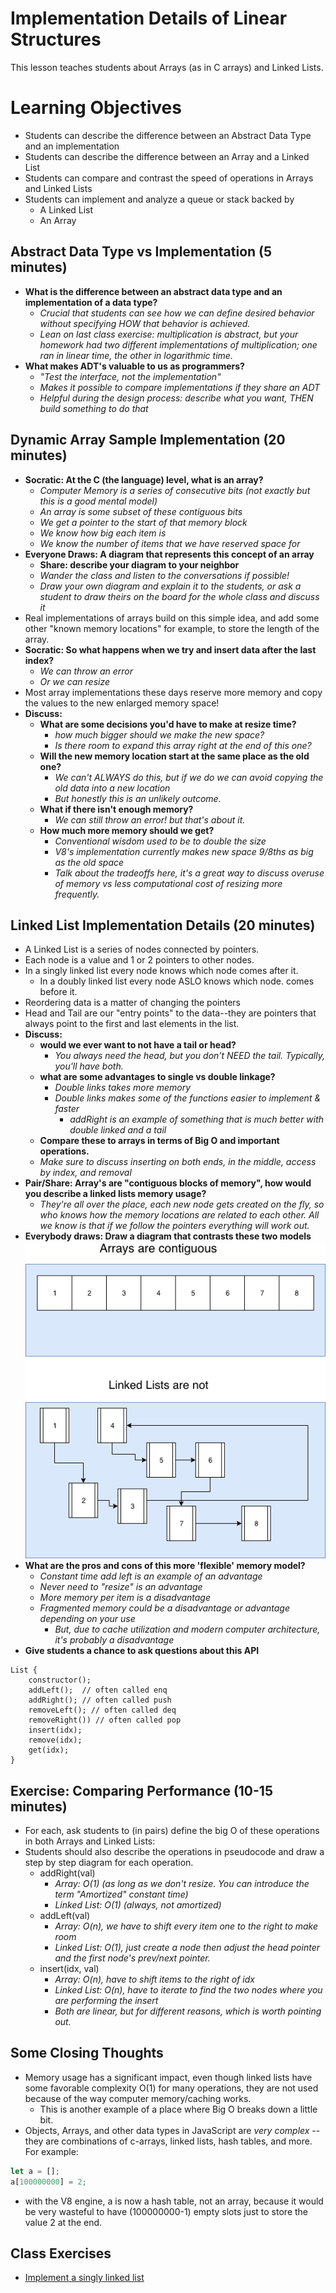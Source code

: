 # Implementation Details of Linear Structures

This lesson teaches students about Arrays (as in C arrays) and Linked Lists.

# Learning Objectives

* Students can describe the difference between an Abstract Data Type and an implementation
* Students can describe the difference between an Array and a Linked List
* Students can compare and contrast the speed of operations in Arrays and Linked Lists
* Students can implement and analyze a queue or stack backed by
  * A Linked List
  * An Array

## Abstract Data Type vs Implementation (5 minutes)

* __What is the difference between an abstract data type and an implementation of a data type?__
  * *Crucial that students can see how we can define desired behavior without specifying HOW that behavior is achieved.*
  * *Lean on last class exercise: multiplication is abstract, but your homework had two different implementations of multiplication; one ran in linear time, the other in logarithmic time.*
* __What makes ADT's valuable to us as programmers?__
  * *"Test the interface, not the implementation"*
  * *Makes it possible to compare implementations if they share an ADT*
  * *Helpful during the design process: describe what you want, THEN build something to do that*

## Dynamic Array Sample Implementation (20 minutes)

* __Socratic: At the C (the language) level, what is an array?__
  * *Computer Memory is a series of consecutive bits (not exactly but this is a good mental model)*
  * *An array is some subset of these contiguous bits*
  * *We get a pointer to the start of that memory block*
  * *We know how big each item is*
  * *We know the number of items that we have reserved space for*
* __Everyone Draws: A diagram that represents this concept of an array__
  * __Share: describe your diagram to your neighbor__
  * *Wander the class and listen to the conversations if possible!*
  * *Draw your own diagram and explain it to the students, or ask a student to draw theirs on the board for the whole class and discuss it*
* Real implementations of arrays build on this simple idea, and add some other "known memory locations" for example, to store the length of the array.
* __Socratic: So what happens when we try and insert data after the last index?__
  * *We can throw an error*
  * *Or we can resize*
* Most array implementations these days reserve more memory and copy the values to the new enlarged memory space!
* __Discuss:__
  * __What are some decisions you'd have to make at resize time?__
    * *how much bigger should we make the new space?*
    * *Is there room to expand this array right at the end of this one?*
  * __Will the new memory location start at the same place as the old one?__
    * *We can't ALWAYS do this, but if we do we can avoid copying the old data into a new location*
    * *But honestly this is an unlikely outcome.*
  * __What if there isn't enough memory?__
    * *We can still throw an error! but that's about it.*
  * __How much more memory should we get?__
    * *Conventional wisdom used to be to double the size*
    * *V8's implementation currently makes new space 9/8ths as big as the old space*
    * *Talk about the tradeoffs here, it's a great way to discuss overuse of memory vs less computational cost of resizing more frequently.*

## Linked List Implementation Details (20 minutes)

* A Linked List is a series of nodes connected by pointers.
* Each node is a value and 1 or 2 pointers to other nodes.
* In a singly linked list every node knows which node comes after it.
  * In a doubly linked list every node ASLO knows which node. comes before it.
* Reordering data is a matter of changing the pointers
* Head and Tail are our "entry points" to the data--they are pointers that always point to the first and last elements in the list.
* __Discuss:__
  * __would we ever want to not have a tail or head?__
    * *You always need the head, but you don't NEED the tail. Typically, you'll have both.*
  * __what are some advantages to single vs double linkage?__
    * *Double links takes more memory*
    * *Double links makes some of the functions easier to implement & faster*
      * *addRight is an example of something that is much better with double linked and a tail*
  * __Compare these to arrays in terms of Big O and important operations.__
  * *Make sure to discuss inserting on both ends, in the middle, access by index, and removal*
* __Pair/Share: Array's are "contiguous blocks of memory", how would you describe a linked lists memory usage?__
  * *They're all over the place, each new node gets created on the fly, so who knows how the memory locations are related to each other. All we know is that if we follow the pointers everything will work out.*
* __Everybody draws: Draw a diagram that contrasts these two models__
  ![Array vs List](resources/Array-list.png)
* __What are the pros and cons of this more 'flexible' memory model?__
  * *Constant time add left is an example of an advantage*
  * *Never need to "resize" is an advantage*
  * *More memory per item is a disadvantage*
  * *Fragmented memory could be a disadvantage or advantage depending on your use*
    * *But, due to cache utilization and modern computer architecture, it's probably a disadvantage*
* __Give students a chance to ask questions about this API__

```
List {
    constructor();
    addLeft();  // often called enq
    addRight(); // often called push
    removeLeft(); // often called deq
    removeRight()) // often called pop
    insert(idx);
    remove(idx);
    get(idx);
}
```

## Exercise: Comparing Performance (10-15 minutes)

* For each, ask students to (in pairs) define the big O of these operations in both Arrays and Linked Lists:
* Students should also describe the operations in pseudocode and draw a step by step diagram for each operation.
  * addRight(val)
    * *Array: O(1) (as long as we don't resize. You can introduce the term "Amortized" constant time)*
    * *Linked List: O(1) (always, not amortized)*
  * addLeft(val)
    * *Array: O(n), we have to shift every item one to the right to make room*
    * *Linked List: O(1), just create a node then adjust the head pointer and the first node's prev/next pointer.*
  * insert(idx, val)
    * *Array: O(n), have to shift items to the right of idx*
    * *Linked List: O(n), have to iterate to find the two nodes where you are performing the insert*
    * *Both are linear, but for different reasons, which is worth pointing out.*

## Some Closing Thoughts

* Memory usage has a significant impact, even though linked lists have some favorable complexity O(1) for many operations, they are not used because of the way computer memory/caching works.
  * This is another example of a place where Big O breaks down a little bit.
* Objects, Arrays, and other data types in JavaScript are *very complex* -- they are combinations of c-arrays, linked lists, hash tables, and more. For example:

```js
let a = [];
a[100000000] = 2;
```

* with the V8 engine, a is now a hash table, not an array, because it would be very wasteful to have (100000000-1) empty slots just to store the value 2 at the end.

## Class Exercises

* [Implement a singly linked list](https://leetcode.com/problems/design-linked-list/description/)
